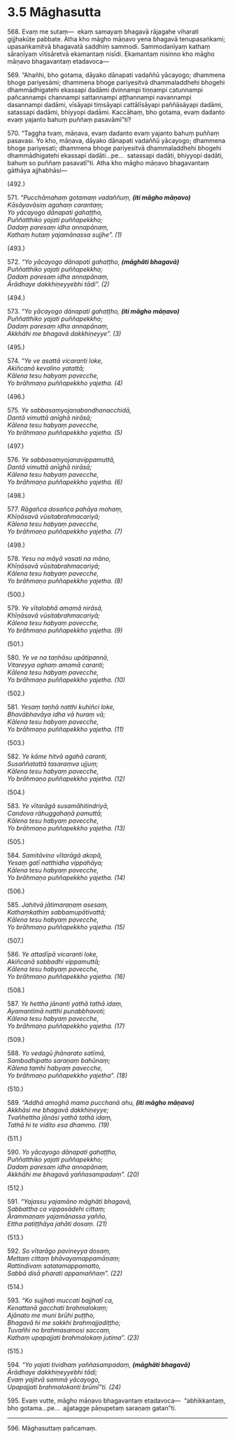 

# 3.5 Māghasutta



568\. Evaṃ me sutaṃ—  ekaṃ samayaṃ bhagavā rājagahe viharati gijjhakūṭe pabbate. Atha kho māgho māṇavo yena bhagavā tenupasaṅkami; upasaṅkamitvā bhagavatā saddhiṃ sammodi. Sammodanīyaṃ kathaṃ sāraṇīyaṃ vītisāretvā ekamantaṃ nisīdi. Ekamantaṃ nisinno kho māgho māṇavo bhagavantaṃ etadavoca—

569\. “Ahañhi, bho gotama, dāyako dānapati vadaññū yācayogo; dhammena bhoge pariyesāmi; dhammena bhoge pariyesitvā dhammaladdhehi bhogehi dhammādhigatehi ekassapi dadāmi dvinnampi tiṇṇampi catunnampi pañcannampi channampi sattannampi aṭṭhannampi navannampi dasannampi dadāmi, vīsāyapi tiṃsāyapi cattālīsāyapi paññāsāyapi dadāmi, satassapi dadāmi, bhiyyopi dadāmi. Kaccāhaṃ, bho gotama, evaṃ dadanto evaṃ yajanto bahuṃ puññaṃ pasavāmī”ti?

570\. “Taggha tvaṃ, māṇava, evaṃ dadanto evaṃ yajanto bahuṃ puññaṃ pasavasi. Yo kho, māṇava, dāyako dānapati vadaññū yācayogo; dhammena bhoge pariyesati; dhammena bhoge pariyesitvā dhammaladdhehi bhogehi dhammādhigatehi ekassapi dadāti…pe…  satassapi dadāti, bhiyyopi dadāti, bahuṃ so puññaṃ pasavatī”ti. Atha kho māgho māṇavo bhagavantaṃ gāthāya ajjhabhāsi—

(492.)

571\. _“Pucchāmahaṃ gotamaṃ vadaññuṃ, __(iti māgho māṇavo)___  
_Kāsāyavāsiṃ agahaṃ carantaṃ;_  
_Yo yācayogo dānapati gahaṭṭho,_  
_Puññatthiko yajati puññapekkho;_  
_Dadaṃ paresaṃ idha annapānaṃ,_  
_Kathaṃ hutaṃ yajamānassa sujjhe”. (1)_  


(493.)

572\. _“Yo yācayogo dānapati gahaṭṭho, __(māghāti bhagavā)___  
_Puññatthiko yajati puññapekkho;_  
_Dadaṃ paresaṃ idha annapānaṃ,_  
_Ārādhaye dakkhiṇeyyebhi tādi”. (2)_  


(494.)

573\. _“Yo yācayogo dānapati gahaṭṭho, __(iti māgho māṇavo)___  
_Puññatthiko yajati puññapekkho;_  
_Dadaṃ paresaṃ idha annapānaṃ,_  
_Akkhāhi me bhagavā dakkhiṇeyye”. (3)_  


(495.)

574\. _“Ye ve asattā vicaranti loke,_  
_Akiñcanā kevalino yatattā;_  
_Kālena tesu habyaṃ pavecche,_  
_Yo brāhmaṇo puññapekkho yajetha. (4)_  


(496.)

575\. _Ye sabbasaṃyojanabandhanacchidā,_  
_Dantā vimuttā anīghā nirāsā;_  
_Kālena tesu habyaṃ pavecche,_  
_Yo brāhmaṇo puññapekkho yajetha. (5)_  


(497.)

576\. _Ye sabbasaṃyojanavippamuttā,_  
_Dantā vimuttā anīghā nirāsā;_  
_Kālena tesu habyaṃ pavecche,_  
_Yo brāhmaṇo puññapekkho yajetha. (6)_  


(498.)

577\. _Rāgañca dosañca pahāya mohaṃ,_  
_Khīṇāsavā vūsitabrahmacariyā;_  
_Kālena tesu habyaṃ pavecche,_  
_Yo brāhmaṇo puññapekkho yajetha. (7)_  


(499.)

578\. _Yesu na māyā vasati na māno,_  
_Khīṇāsavā vūsitabrahmacariyā;_  
_Kālena tesu habyaṃ pavecche,_  
_Yo brāhmaṇo puññapekkho yajetha. (8)_  


(500.)

579\. _Ye vītalobhā amamā nirāsā,_  
_Khīṇāsavā vūsitabrahmacariyā;_  
_Kālena tesu habyaṃ pavecche,_  
_Yo brāhmaṇo puññapekkho yajetha. (9)_  


(501.)

580\. _Ye ve na taṇhāsu upātipannā,_  
_Vitareyya oghaṃ amamā caranti;_  
_Kālena tesu habyaṃ pavecche,_  
_Yo brāhmaṇo puññapekkho yajetha. (10)_  


(502.)

581\. _Yesaṃ taṇhā natthi kuhiñci loke,_  
_Bhavābhavāya idha vā huraṃ vā;_  
_Kālena tesu habyaṃ pavecche,_  
_Yo brāhmaṇo puññapekkho yajetha. (11)_  


(503.)

582\. _Ye kāme hitvā agahā caranti,_  
_Susaññatattā tasaraṃva ujjuṃ;_  
_Kālena tesu habyaṃ pavecche,_  
_Yo brāhmaṇo puññapekkho yajetha. (12)_  


(504.)

583\. _Ye vītarāgā susamāhitindriyā,_  
_Candova rāhuggahaṇā pamuttā;_  
_Kālena tesu habyaṃ pavecche,_  
_Yo brāhmaṇo puññapekkho yajetha. (13)_  


(505.)

584\. _Samitāvino vītarāgā akopā,_  
_Yesaṃ gatī natthidha vippahāya;_  
_Kālena tesu habyaṃ pavecche,_  
_Yo brāhmaṇo puññapekkho yajetha. (14)_  


(506.)

585\. _Jahitvā jātimaraṇaṃ asesaṃ,_  
_Kathaṃkathiṃ sabbamupātivattā;_  
_Kālena tesu habyaṃ pavecche,_  
_Yo brāhmaṇo puññapekkho yajetha. (15)_  


(507.)

586\. _Ye attadīpā vicaranti loke,_  
_Akiñcanā sabbadhi vippamuttā;_  
_Kālena tesu habyaṃ pavecche,_  
_Yo brāhmaṇo puññapekkho yajetha. (16)_  


(508.)

587\. _Ye hettha jānanti yathā tathā idaṃ,_  
_Ayamantimā natthi punabbhavoti;_  
_Kālena tesu habyaṃ pavecche,_  
_Yo brāhmaṇo puññapekkho yajetha. (17)_  


(509.)

588\. _Yo vedagū jhānarato satīmā,_  
_Sambodhipatto saraṇaṃ bahūnaṃ;_  
_Kālena tamhi habyaṃ pavecche,_  
_Yo brāhmaṇo puññapekkho yajetha”. (18)_  


(510.)

589\. _“Addhā amoghā mama pucchanā ahu, __(iti māgho māṇavo)___  
_Akkhāsi me bhagavā dakkhiṇeyye;_  
_Tvañhettha jānāsi yathā tathā idaṃ,_  
_Tathā hi te vidito esa dhammo. (19)_  


(511.)

590\. _Yo yācayogo dānapati gahaṭṭho,_  
_Puññatthiko yajati puññapekkho;_  
_Dadaṃ paresaṃ idha annapānaṃ,_  
_Akkhāhi me bhagavā yaññasampadaṃ”. (20)_  


(512.)

591\. _“Yajassu yajamāno māghāti bhagavā,_  
_Sabbattha ca vippasādehi cittaṃ;_  
_Ārammaṇaṃ yajamānassa yañño,_  
_Ettha patiṭṭhāya jahāti dosaṃ. (21)_  


(513.)

592\. _So vītarāgo pavineyya dosaṃ,_  
_Mettaṃ cittaṃ bhāvayamappamāṇaṃ;_  
_Rattindivaṃ satatamappamatto,_  
_Sabbā disā pharati appamaññaṃ”. (22)_  


(514.)

593\. _“Ko sujjhati muccati bajjhatī ca,_  
_Kenattanā gacchati brahmalokaṃ;_  
_Ajānato me muni brūhi puṭṭho,_  
_Bhagavā hi me sakkhi brahmajjadiṭṭho;_  
_Tuvañhi no brahmasamosi saccaṃ,_  
_Kathaṃ upapajjati brahmalokaṃ jutima”. (23)_  


(515.)

594\. _“Yo yajati tividhaṃ yaññasampadaṃ, __(māghāti bhagavā)___  
_Ārādhaye dakkhiṇeyyebhi tādi;_  
_Evaṃ yajitvā sammā yācayogo,_  
_Upapajjati brahmalokanti brūmī”ti. (24)_  


595\. Evaṃ vutte, māgho māṇavo bhagavantaṃ etadavoca—  “abhikkantaṃ, bho gotama…pe…  ajjatagge pāṇupetaṃ saraṇaṃ gatan”ti.

---

596\. Māghasuttaṃ pañcamaṃ.





